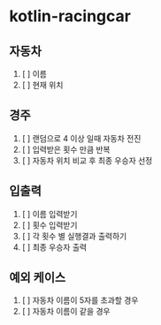 # kotlin-racingcar

## 자동차
1. [ ] 이름
2. [ ] 현재 위치
## 경주
1. [ ] 랜덤으로 4 이상 일때 자동차 전진
2. [ ] 입력받은 횟수 만큼 반복
3. [ ] 자동차 위치 비교 후 최종 우승자 선정
## 입출력
1. [ ] 이름 입력받기
2. [ ] 횟수 입력받기
3. [ ] 각 횟수 별 실행결과 출력하기
4. [ ] 최종 우승자 출력
## 예외 케이스
1. [ ] 자동차 이름이 5자를 초과할 경우
2. [ ] 자동차 이름이 같을 경우
